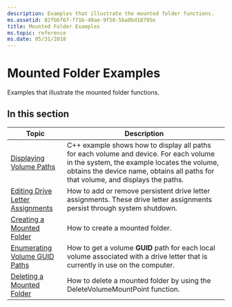 ```yaml
---
description: Examples that illustrate the mounted folder functions.
ms.assetid: 82fb6f67-f71b-40ae-9f58-5ba0bd18785e
title: Mounted Folder Examples
ms.topic: reference
ms.date: 05/31/2018
---
```


# Mounted Folder Examples

Examples that illustrate the mounted folder functions.

## In this section



| Topic                                                                               | Description                                                                                                                                                                                                                          |
|-------------------------------------------------------------------------------------|--------------------------------------------------------------------------------------------------------------------------------------------------------------------------------------------------------------------------------------|
| [Displaying Volume Paths](displaying-volume-paths.md)<br/>                   | C++ example shows how to display all paths for each volume and device. For each volume in the system, the example locates the volume, obtains the device name, obtains all paths for that volume, and displays the paths.<br/> |
| [Editing Drive Letter Assignments](editing-drive-letter-assignments.md)<br/> | How to add or remove persistent drive letter assignments. These drive letter assignments persist through system shutdown.<br/>                                                                                                 |
| [Creating a Mounted Folder](mounting-a-volume-at-a-mount-point.md)<br/>      | How to create a mounted folder.<br/>                                                                                                                                                                                           |
| [Enumerating Volume GUID Paths](enumerating-unique-volume-names.md)<br/>     | How to get a volume **GUID** path for each local volume associated with a drive letter that is currently in use on the computer.<br/>                                                                                          |
| [Deleting a Mounted Folder](unmounting-a-volume-at-a-mount-point.md)<br/>    | How to delete a mounted folder by using the DeleteVolumeMountPoint function.<br/>                                                                                                                                              |



 

 

 




